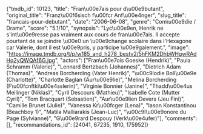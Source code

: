 {"tmdb_id": 10123, "title": "Fran\u00e7ais pour d\u00e9butant", "original_title": "Franz\u00f6sisch f\u00fcr Anf\u00e4nger", "slug_title": "francais-pour-debutant", "date": "2006-06-08", "genre": "Com\u00e9die / Drame", "score": "5.1/10", "synopsis": "Lyc\u00e9en, Henrik ne s'int\u00e9resse pas vraiment aux cours de fran\u00e7ais. Il accepte pourtant de se joindre \u00e0 un \u00e9change scolaire dans l'Hexagone car Valerie, dont il est \u00e9pris, y participe \u00e9galement.", "image": "https://image.tmdb.org/t/p/w185_and_h278_bestv2/5hFKM2DhbWHgwRAdHq2yQWQAf6G.jpg", "actors": ["Fran\u00e7ois Goeske (Hendrik)", "Paula Schramm (Valerie)", "Lennard Bertzbach (Johannes)", "Dietrich Adam (Thomas)", "Andreas Borcherding (Vater Henrik)", "\u00c9lodie Boll\u00e9e (Charlotte)", "Charlotte Baglan (Aur\u00e9lie)", "Melina Borcherding (F\u00fcnftkl\u00e4sslerin)", "Virginie Bonnier (Janine)", "Thadd\u00e4us Meilinger (Niklas)", "Cyril Descours (Mathieu)", "Isabelle Cote (Mutter Cyril)", "Tom Bracquart (Sebastien)", "Aur\u00e9lien Devers (Jeu Fini)", "Camille Brunet (Julie)", "Vanessa Kr\u00fcger (Lena)", "Iason Konstantinou (Beachboy 1)", "Matila Malliarakis (Jean-Luc)", "\u00c9l\u00e9onore du Page (Sylvianne)", "G\u00e9rard Despouy (Verk\u00e4ufer)"], "comments": [], "recommandations_id": [24041, 67235, 1910, 175952]}